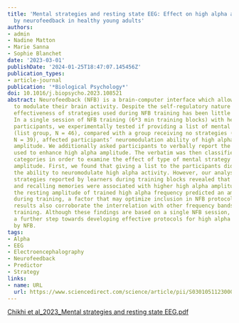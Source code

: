 ```yaml
---
title: 'Mental strategies and resting state EEG: Effect on high alpha amplitude modulation
  by neurofeedback in healthy young adults'
authors:
- admin
- Nadine Matton
- Marie Sanna
- Sophie Blanchet
date: '2023-03-01'
publishDate: '2024-01-25T18:47:07.145456Z'
publication_types:
- article-journal
publication: '*Biological Psychology*'
doi: 10.1016/j.biopsycho.2023.108521
abstract: Neurofeedback (NFB) is a brain-computer interface which allows individuals
  to modulate their brain activity. Despite the self-regulatory nature of NFB, the
  effectiveness of strategies used during NFB training has been little investigated.
  In a single session of NFB training (6*3 min training blocks) with healthy young
  participants, we experimentally tested if providing a list of mental strategies
  (list group, N = 46), compared with a group receiving no strategies (no list group,
  N = 39), affected participants’ neuromodulation ability of high alpha (10–12 Hz)
  amplitude. We additionally asked participants to verbally report the mental strategies
  used to enhance high alpha amplitude. The verbatim was then classified in pre-established
  categories in order to examine the effect of type of mental strategy on high alpha
  amplitude. First, we found that giving a list to the participants did not promote
  the ability to neuromodulate high alpha activity. However, our analysis of the specific
  strategies reported by learners during training blocks revealed that cognitive effort
  and recalling memories were associated with higher high alpha amplitude. Furthermore,
  the resting amplitude of trained high alpha frequency predicted an amplitude increase
  during training, a factor that may optimize inclusion in NFB protocols. The present
  results also corroborate the interrelation with other frequency bands during NFB
  training. Although these findings are based on a single NFB session, our study represents
  a further step towards developing effective protocols for high alpha neuromodulation
  by NFB.
tags:
- Alpha
- EEG
- Electroencephalography
- Neurofeedback
- Predictor
- Strategy
links:
- name: URL
  url: https://www.sciencedirect.com/science/article/pii/S0301051123000388
---
```

[Chikhi et al_2023_Mental strategies and resting state EEG.pdf](https://github.com/SamyChikhi/SamyChikhi.github.io/files/14056837/Chikhi.et.al_2023_Mental.strategies.and.resting.state.EEG.pdf)
